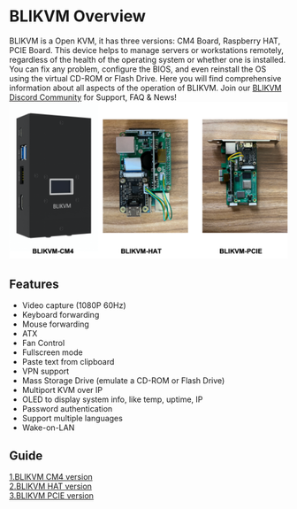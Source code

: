 # BLIKVM Overview
BLIKVM is a Open KVM, it has three versions: CM4 Board, Raspberry HAT, PCIE Board. 
This device helps to manage servers or workstations remotely, regardless of the health of the operating system or 
whether one is installed. You can fix any problem, configure the BIOS, and even reinstall the OS using the virtual 
CD-ROM or Flash Drive. Here you will find comprehensive information about all aspects of the operation of BLIKVM. 
Join our [BLIKVM Discord Community](https://discord.com/invite/9Y374gUF6C) for Support, FAQ & News!
![Image title](image/version_all.png)

## **Features**
* Video capture (1080P 60Hz)  
* Keyboard forwarding  
* Mouse forwarding  
* ATX  
* Fan Control  
* Fullscreen mode  
* Paste text from clipboard  
* VPN support  
* Mass Storage Drive (emulate a CD-ROM or Flash Drive)  
* Multiport KVM over IP  
* OLED to display system info, like temp, uptime, IP  
* Password authentication  
* Support multiple languages  
* Wake-on-LAN  

## **Guide**
[1.BLIKVM CM4 version ](./BLIKVM-CM4-guide.md)  
[2.BLIKVM HAT version ](./BLIKVM-HAT-guide.md)   
[3.BLIKVM PCIE version ](./BLIKVM-PCIE-guide.md)   


